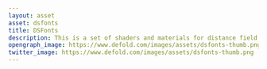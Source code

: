 ```yaml
---
layout: asset
asset: dsfonts
title: DSFonts
description: This is a set of shaders and materials for distance field fonts.
opengraph_image: https://www.defold.com/images/assets/dsfonts-thumb.png
twitter_image: https://www.defold.com/images/assets/dsfonts-thumb.png
---
```


